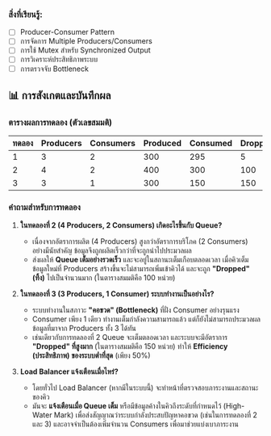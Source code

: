 ### สิ่งที่เรียนรู้:
- [ ] Producer-Consumer Pattern
- [ ] การจัดการ Multiple Producers/Consumers
- [ ] การใช้ Mutex สำหรับ Synchronized Output
- [ ] การวิเคราะห์ประสิทธิภาพระบบ
- [ ] การตรวจจับ Bottleneck

## 📊 การสังเกตและบันทึกผล

### ตารางผลการทดลอง (ตัวเลขสมมติ)
| ทดลอง | Producers | Consumers | Produced | Consumed | Dropped | Efficiency |
|-------|-----------|-----------|----------|----------|---------|------------|
| 1 | 3 | 2 | 300 | 295 | 5 | 98.3% |
| 2 | 4 | 2 | 400 | 300 | 100 | 75.0% |
| 3 | 3 | 1 | 300 | 150 | 150 | 50.0% |



### คำถามสำหรับการทดลอง

1.  **ในทดลองที่ 2 (4 Producers, 2 Consumers) เกิดอะไรขึ้นกับ Queue?**
    * เนื่องจากอัตราการผลิต (4 Producers) สูงกว่าอัตราการบริโภค (2 Consumers) อย่างมีนัยสำคัญ ข้อมูลจึงถูกผลิตเร็วกว่าที่จะถูกนำไปประมวลผล
    * ส่งผลให้ **Queue เต็มอย่างรวดเร็ว** และจะอยู่ในสถานะเต็มเกือบตลอดเวลา เมื่อคิวเต็ม ข้อมูลใหม่ที่ Producers สร้างขึ้นจะไม่สามารถเพิ่มเข้าคิวได้ และจะถูก **"Dropped" (ทิ้ง)** ไปเป็นจำนวนมาก (ในตารางสมมติคือ 100 หน่วย)

2.  **ในทดลองที่ 3 (3 Producers, 1 Consumer) ระบบทำงานเป็นอย่างไร?**
    * ระบบทำงานในสภาวะ **"คอขวด" (Bottleneck)** ที่ฝั่ง Consumer อย่างรุนแรง
    * Consumer เพียง 1 เดียว ทำงานเต็มกำลังความสามารถแล้ว แต่ก็ยังไม่สามารถประมวลผลข้อมูลที่มาจาก Producers ทั้ง 3 ได้ทัน
    * เช่นเดียวกับการทดลองที่ 2 Queue จะเต็มตลอดเวลา และระบบจะมีอัตราการ **"Dropped" ที่สูงมาก** (ในตารางสมมติคือ 150 หน่วย) ทำให้ **Efficiency (ประสิทธิภาพ) ของระบบต่ำที่สุด** (เพียง 50%)

3.  **Load Balancer แจ้งเตือนเมื่อไหร่?**
    * โดยทั่วไป Load Balancer (หากมีในระบบนี้) จะทำหน้าที่ตรวจสอบภาระงานและสถานะของคิว
    * มันจะ **แจ้งเตือนเมื่อ Queue เต็ม** หรือมีข้อมูลค้างในคิวถึงระดับที่กำหนดไว้ (High-Water Mark) เพื่อส่งสัญญาณว่าระบบกำลังประสบปัญหาคอขวด (เช่นในการทดลองที่ 2 และ 3) และอาจจำเป็นต้องเพิ่มจำนวน Consumers เพื่อมาช่วยแบ่งเบาภาระงาน